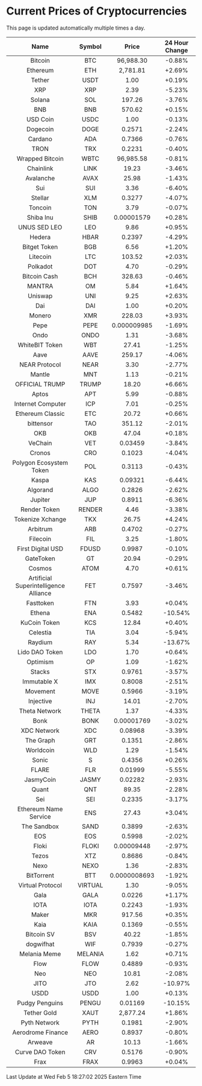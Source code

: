 # Current Prices of Cryptocurrencies
This page is updated automatically multiple times a day.

| Name | Symbol | Price | 24 Hour Change |
| :---: |:---:| :---: | :---: |
| Bitcoin | BTC | 96,988.30 | -0.88% |
| Ethereum | ETH | 2,781.81 | +2.69% |
| Tether | USDT | 1.00 | +0.19% |
| XRP | XRP | 2.39 | -5.23% |
| Solana | SOL | 197.26 | -3.76% |
| BNB | BNB | 570.62 | +0.15% |
| USD Coin | USDC | 1.00 | -0.13% |
| Dogecoin | DOGE | 0.2571 | -2.24% |
| Cardano | ADA | 0.7366 | -0.76% |
| TRON | TRX | 0.2231 | -0.40% |
| Wrapped Bitcoin | WBTC | 96,985.58 | -0.81% |
| Chainlink | LINK | 19.23 | -3.46% |
| Avalanche | AVAX | 25.98 | -1.43% |
| Sui | SUI | 3.36 | -6.40% |
| Stellar | XLM | 0.3277 | -4.07% |
| Toncoin | TON | 3.79 | -0.07% |
| Shiba Inu | SHIB | 0.00001579 | +0.28% |
| UNUS SED LEO | LEO | 9.86 | +0.95% |
| Hedera | HBAR | 0.2397 | -4.29% |
| Bitget Token | BGB | 6.56 | +1.20% |
| Litecoin | LTC | 103.52 | +2.03% |
| Polkadot | DOT | 4.70 | -0.29% |
| Bitcoin Cash | BCH | 328.63 | -0.46% |
| MANTRA | OM | 5.84 | +1.64% |
| Uniswap | UNI | 9.25 | +2.63% |
| Dai | DAI | 1.00 | +0.20% |
| Monero | XMR | 228.03 | +3.93% |
| Pepe | PEPE | 0.000009985 | -1.69% |
| Ondo | ONDO | 1.31 | -3.68% |
| WhiteBIT Token | WBT | 27.41 | -1.25% |
| Aave | AAVE | 259.17 | -4.06% |
| NEAR Protocol | NEAR | 3.30 | -2.77% |
| Mantle | MNT | 1.13 | -0.21% |
| OFFICIAL TRUMP | TRUMP | 18.20 | +6.66% |
| Aptos | APT | 5.99 | -0.88% |
| Internet Computer | ICP | 7.01 | -0.25% |
| Ethereum Classic | ETC | 20.72 | +0.66% |
| bittensor | TAO | 351.12 | -2.01% |
| OKB | OKB | 47.04 | +0.18% |
| VeChain | VET | 0.03459 | -3.84% |
| Cronos | CRO | 0.1023 | -4.04% |
| Polygon Ecosystem Token | POL | 0.3113 | -0.43% |
| Kaspa | KAS | 0.09321 | -6.44% |
| Algorand | ALGO | 0.2826 | -2.62% |
| Jupiter | JUP | 0.8911 | -6.36% |
| Render Token | RENDER | 4.46 | -3.38% |
| Tokenize Xchange | TKX | 26.75 | +4.24% |
| Arbitrum | ARB | 0.4702 | -0.27% |
| Filecoin | FIL | 3.25 | -1.80% |
| First Digital USD | FDUSD | 0.9987 | -0.10% |
| GateToken | GT | 20.94 | -0.29% |
| Cosmos | ATOM | 4.70 | +0.61% |
| Artificial Superintelligence Alliance | FET | 0.7597 | -3.46% |
| Fasttoken | FTN | 3.93 | +0.04% |
| Ethena | ENA | 0.5482 | -10.54% |
| KuCoin Token | KCS | 12.84 | +0.40% |
| Celestia | TIA | 3.04 | -5.94% |
| Raydium | RAY | 5.34 | -13.67% |
| Lido DAO Token | LDO | 1.70 | +0.64% |
| Optimism | OP | 1.09 | -1.62% |
| Stacks | STX | 0.9761 | -3.57% |
| Immutable X | IMX | 0.8008 | -2.51% |
| Movement | MOVE | 0.5966 | -3.19% |
| Injective | INJ | 14.01 | -2.70% |
| Theta Network | THETA | 1.37 | -4.33% |
| Bonk | BONK | 0.00001769 | -3.02% |
| XDC Network | XDC | 0.08968 | -3.39% |
| The Graph | GRT | 0.1351 | -2.86% |
| Worldcoin | WLD | 1.29 | -1.54% |
| Sonic | S | 0.4356 | +0.26% |
| FLARE | FLR | 0.01999 | -5.55% |
| JasmyCoin | JASMY | 0.02282 | -2.93% |
| Quant | QNT | 89.35 | -2.28% |
| Sei | SEI | 0.2335 | -3.17% |
| Ethereum Name Service | ENS | 27.43 | +3.04% |
| The Sandbox | SAND | 0.3899 | -2.63% |
| EOS | EOS | 0.5998 | -2.02% |
| Floki | FLOKI | 0.00009448 | -2.97% |
| Tezos | XTZ | 0.8686 | -0.84% |
| Nexo | NEXO | 1.36 | -2.83% |
| BitTorrent | BTT | 0.0000008693 | -1.92% |
| Virtual Protocol | VIRTUAL | 1.30 | -9.05% |
| Gala | GALA | 0.0226 | +1.17% |
| IOTA | IOTA | 0.2243 | -1.93% |
| Maker | MKR | 917.56 | +0.35% |
| Kaia | KAIA | 0.1369 | -0.55% |
| Bitcoin SV | BSV | 40.22 | -1.85% |
| dogwifhat | WIF | 0.7939 | -0.27% |
| Melania Meme | MELANIA | 1.62 | +0.71% |
| Flow | FLOW | 0.4889 | -0.93% |
| Neo | NEO | 10.81 | -2.08% |
| JITO | JTO | 2.62 | -10.97% |
| USDD | USDD | 1.00 | +0.13% |
| Pudgy Penguins | PENGU | 0.01169 | -10.15% |
| Tether Gold | XAUT | 2,877.24 | +1.86% |
| Pyth Network | PYTH | 0.1981 | -2.90% |
| Aerodrome Finance | AERO | 0.8937 | -0.80% |
| Arweave | AR | 10.13 | -1.66% |
| Curve DAO Token | CRV | 0.5176 | -0.90% |
| Frax | FRAX | 0.9963 | +0.04% |

Last Update at Wed Feb  5 18:27:02 2025 Eastern Time